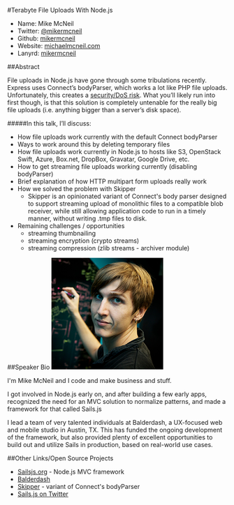 #Terabyte File Uploads With Node.js
 - Name: Mike McNeil
 - Twitter: [@mikermcneil](https://twitter.com/mikermcneil)
 - Github: [mikermcneil](https://github.com/mikermcneil/)
 - Website: [michaelmcneil.com](http://michaelmcneil.org)
 - Lanyrd: [mikermcneil](http://lanyrd.com/profile/mikermcneil/)

##Abstract

File uploads in Node.js have gone through some tribulations recently.  Express uses Connect’s bodyParser, which works a lot like PHP file uploads.  Unfortunately, this creates a [security/DoS risk](http://andrewkelley.me/post/do-not-use-bodyparser-with-express-js.html).  What you’ll likely run into first though, is that this solution is completely untenable for the really big file uploads (i.e. anything bigger than a server’s disk space).

#####In this talk, I’ll discuss:
- How file uploads work currently with the default Connect bodyParser
- Ways to work around this by deleting temporary files
- How file uploads work currently in Node.js to hosts like S3, OpenStack Swift, Azure, Box.net, DropBox, Gravatar, Google Drive, etc. 
- How to get streaming file uploads working currently (disabling bodyParser)
- Brief explanation of how HTTP multipart form uploads really work
- How we solved the problem with Skipper
  * Skipper is an opinionated variant of Connect's body parser designed to support streaming upload of monolithic files to a compatible blob receiver, while still allowing application code to run in a timely manner, without writing .tmp files to disk.
- Remaining challenges / opportunities
  * streaming thumbnailing
  * streaming encryption (crypto streams)
  * streaming compression (zlib streams - archiver module)

##Speaker Bio
![mikermcneil](../images/mikermcneil.png)

I'm Mike McNeil and I code and make business and stuff.

I got involved in Node.js early on, and after building a few early apps, recognized the need for an MVC solution to normalize patterns, and made a framework for that called Sails.js

I lead a team of very talented individuals at Balderdash, a UX-focused web and mobile studio in Austin, TX. This has funded the ongoing development of the framework, but also provided plenty of excellent opportunities to build out and utilize Sails in production, based on real-world use cases.


##Other Links/Open Source Projects
- [Sailsjs.org](http://sailsjs.org) - Node.js MVC framework
- [Balderdash](http://balderdash.co)
- [Skipper](https://github.com/balderdashy/skipper) - variant of Connect's bodyParser
- [Sails.js on Twitter](https://twitter.com/sailsjs)
